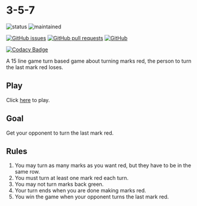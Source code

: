 # 3-5-7
![status](https://img.shields.io/badge/status-complete-brightgreen.svg)
![maintained](https://img.shields.io/badge/maintained-yes-brightgreen.svg)

[![GitHub issues](https://img.shields.io/github/issues/hparcells/3-5-7.svg)](https://github.com/hparcells/3-5-7)
[![GitHub pull requests](https://img.shields.io/github/issues-pr/hparcells/3-5-7.svg)](https://github.com/hparcells/3-5-7)
[![GitHub](https://img.shields.io/github/license/hparcells/3-5-7.svg)](https://github.com/hparcells/3-5-7)

[![Codacy Badge](https://api.codacy.com/project/badge/Grade/e79f0d8ce316452cae2ac914c7da6d79)](https://www.codacy.com/app/hparcells/3-5-7?utm_source=github.com&amp;utm_medium=referral&amp;utm_content=hparcells/3-5-7&amp;utm_campaign=Badge_Grade)

A 15 line game turn based game about turning marks red, the person to turn the last mark red loses.

## Play
Click [here](https://hparcells.me/games/3-5-7/) to play.

## Goal
Get your opponent to turn the last mark red.

## Rules
1. You may turn as many marks as you want red, but they have to be in the same row.
2. You must turn at least one mark red each turn.
3. You may not turn marks back green.
4. Your turn ends when you are done making marks red.
5. You win the game when your opponent turns the last mark red.
